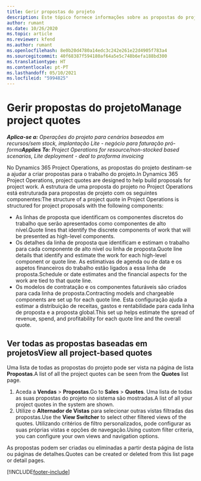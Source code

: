 ```yaml
---
title: Gerir propostas do projeto
description: Este tópico fornece informações sobre as propostas do projeto.
author: rumant
ms.date: 10/26/2020
ms.topic: article
ms.reviewer: kfend
ms.author: rumant
ms.openlocfilehash: 8e0b20d4780a14edc3c242e261e22d4905f783a4
ms.sourcegitcommit: 40f68387f594180af64a5e5c748b6efa188bd300
ms.translationtype: HT
ms.contentlocale: pt-PT
ms.lasthandoff: 05/10/2021
ms.locfileid: "5994825"
---
```

# <a name="manage-project-quotes"></a><span data-ttu-id="7b382-103">Gerir propostas do projeto</span><span class="sxs-lookup"><span data-stu-id="7b382-103">Manage project quotes</span></span>

<span data-ttu-id="7b382-104">_**Aplica-se a:** Operações do projeto para cenários baseados em recursos/sem stock, implantação Lite - negócio para faturação pró-forma_</span><span class="sxs-lookup"><span data-stu-id="7b382-104">_**Applies To:** Project Operations for resource/non-stocked based scenarios, Lite deployment - deal to proforma invoicing_</span></span>

<span data-ttu-id="7b382-105">No Dynamics 365 Project Operations, as propostas do projeto destinam-se a ajudar a criar propostas para o trabalho do projeto.</span><span class="sxs-lookup"><span data-stu-id="7b382-105">In Dynamics 365 Project Operations, project quotes are designed to help build proposals for project work.</span></span> <span data-ttu-id="7b382-106">A estrutura de uma proposta do projeto no Project Operations está estruturada para propostas de projeto com os seguintes componentes:</span><span class="sxs-lookup"><span data-stu-id="7b382-106">The structure of a project quote in Project Operations is structured for project proposals with the following components:</span></span>

  - <span data-ttu-id="7b382-107">As linhas de proposta que identificam os componentes discretos do trabalho que serão apresentados como componentes de alto nível.</span><span class="sxs-lookup"><span data-stu-id="7b382-107">Quote lines that identify the discrete components of work that will be presented as high-level components.</span></span>
  - <span data-ttu-id="7b382-108">Os detalhes da linha de proposta que identificam e estimam o trabalho para cada componente de alto nível ou linha de proposta.</span><span class="sxs-lookup"><span data-stu-id="7b382-108">Quote line details that identify and estimate the work for each high-level component or quote line.</span></span> <span data-ttu-id="7b382-109">As estimativas de agenda ou de data e os aspetos financeiros do trabalho estão ligados a essa linha de proposta.</span><span class="sxs-lookup"><span data-stu-id="7b382-109">Schedule or date estimates and the financial aspects for the work are tied to that quote line.</span></span>
  - <span data-ttu-id="7b382-110">Os modelos de contratação e os componentes faturáveis são criados para cada linha de proposta.</span><span class="sxs-lookup"><span data-stu-id="7b382-110">Contracting models and chargeable components are set up for each quote line.</span></span> <span data-ttu-id="7b382-111">Esta configuração ajuda a estimar a distribuição de receitas, gastos e rentabilidade para cada linha de proposta e a proposta global.</span><span class="sxs-lookup"><span data-stu-id="7b382-111">This set up helps estimate the spread of revenue, spend, and profitability for each quote line and the overall quote.</span></span>

## <a name="view-all-project-based-quotes"></a><span data-ttu-id="7b382-112">Ver todas as propostas baseadas em projetos</span><span class="sxs-lookup"><span data-stu-id="7b382-112">View all project-based quotes</span></span>

<span data-ttu-id="7b382-113">Uma lista de todas as propostas do projeto pode ser vista na página de lista **Propostas**.</span><span class="sxs-lookup"><span data-stu-id="7b382-113">A list of all the project quotes can be seen from the **Quotes** list page.</span></span> 

1. <span data-ttu-id="7b382-114">Aceda a **Vendas** > **Propostas**.</span><span class="sxs-lookup"><span data-stu-id="7b382-114">Go to **Sales** > **Quotes**.</span></span> <span data-ttu-id="7b382-115">Uma lista de todas as suas propostas do projeto no sistema são mostradas.</span><span class="sxs-lookup"><span data-stu-id="7b382-115">A list of all your project quotes in the system are shown.</span></span> 
2. <span data-ttu-id="7b382-116">Utilize o **Alternador de Vistas** para selecionar outras vistas filtradas das propostas.</span><span class="sxs-lookup"><span data-stu-id="7b382-116">Use the **View Switcher** to select other filtered views of the quotes.</span></span> <span data-ttu-id="7b382-117">Utilizando critérios de filtro personalizados, pode configurar as suas próprias vistas e opções de navegação.</span><span class="sxs-lookup"><span data-stu-id="7b382-117">Using custom filter criteria, you can configure your own views and navigation options.</span></span>

<span data-ttu-id="7b382-118">As propostas podem ser criadas ou eliminadas a partir desta página de lista ou páginas de detalhes.</span><span class="sxs-lookup"><span data-stu-id="7b382-118">Quotes can be created or deleted from this list page or detail pages.</span></span>


[!INCLUDE[footer-include](../../includes/footer-banner.md)]
